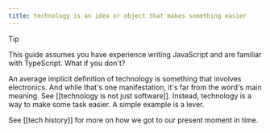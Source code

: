 ```yaml
---
title: technology is an idea or object that makes something easier
---
```


> [!tip]
> This guide assumes you have experience writing JavaScript and are familiar with TypeScript. What if you don't?

An average implicit definition of technology is something that involves electronics. And while that's one manifestation, it's far from the word's main meaning. See [[technology is not just software]]. Instead, technology is a way to make some task easier. A simple example is a lever.

See [[tech history]] for more on how we got to our present moment in time.
